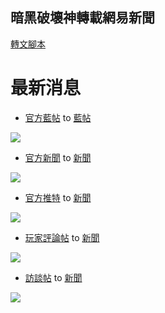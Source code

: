 ## 暗黑破壞神轉載網易新聞

[轉文腳本](https://raw.github.com/QueenbyeR/d3clan/master/README/d3_news_script.js)

最新消息
===

* [官方藍帖](http://d.163.com/special/sp/list_blue.html) to [藍帖](http://d3clan.tw/bbs/forum.php?mod=post&action=newthread&fid=54)

![](http://i.imgur.com/4fcga.png)

* [官方新聞](http://d.163.com/special/d3_off/) to [新聞](http://d3clan.tw/bbs/forum.php?mod=post&action=newthread&fid=54)

![](http://i.imgur.com/yH5H4.png)

* [官方推特](http://d.163.com/special/d3_twitter/) to [新聞](http://d3clan.tw/bbs/forum.php?mod=post&action=newthread&fid=54)

![](http://i.imgur.com/htNjc.png)

* [玩家評論帖](http://d.163.com/special/list_pinglun/) to [新聞](http://d3clan.tw/bbs/forum.php?mod=post&action=newthread&fid=54)

![](http://i.imgur.com/8WGvw.png)

* [訪談帖](http://d.163.com/special/list_caifang/) to [新聞](http://d3clan.tw/bbs/forum.php?mod=post&action=newthread&fid=54)

![](http://i.imgur.com/w90TA.png)